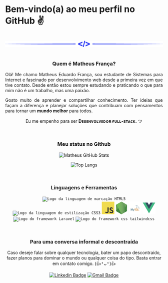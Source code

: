 # Bem-vindo(a) ao meu perfil no GitHub ✌

<br />

<div style="text-align:center"><img src="./barra-dev.png" /></div>

<br />

<div align="center">
  
### Quem é Matheus França?

<div align="justify">
Olá! Me chamo Matheus Eduardo França, sou estudante de Sistemas para Internet e fascinado por desenvolvimento web desde a primeira vez em que tive contato. Desde então estou sempre estudando e praticando o que para mim não é um trabalho, mas uma paixão.

Gosto muito de aprender e compartilhar conhecimento. Ter ideias que façam a diferença e planejar soluções que contribuam com pensamentos para tornar um **mundo melhor** para todos.
  </div>

Eu me empenho para ser **Dᴇsᴇɴᴠᴏʟᴠᴇᴅᴏʀ ғᴜʟʟ-sᴛᴀᴄᴋ.** ツ

<br />

### Meu status no Github

![Matheus GitHub Stats](https://github-readme-stats.vercel.app/api?username=matheusfr27&show_icons=true)

![Top Langs](https://github-readme-stats.vercel.app/api/top-langs/?username=matheusfr27&layout=compact)

<br />

### Linguagens e Ferramentas

<code><img alt="Logo da linguagem de marcação HTML5" height="40" src="https://www.w3.org/html/logo/badge/html5-badge-h-solo.png"></code>
<code><img alt="Logo da linguagem de estilização CSS3" height="40" src="https://seeklogo.com/images/C/css3-logo-8724075274-seeklogo.com.png"></code>
<code><img alt="Logo da linguagem de programação Javascript" height="40" src="https://raw.githubusercontent.com/github/explore/80688e429a7d4ef2fca1e82350fe8e3517d3494d/topics/javascript/javascript.png"></code>
<code><img alt="Logo do Node.js" height="40" src="https://raw.githubusercontent.com/github/explore/80688e429a7d4ef2fca1e82350fe8e3517d3494d/topics/nodejs/nodejs.png"></code>
<code><img alt="Logo da linguagem Mysql" height="40" src="https://raw.githubusercontent.com/github/explore/80688e429a7d4ef2fca1e82350fe8e3517d3494d/topics/mysql/mysql.png"></code>
<code><img alt="Logo do framework javascript Vue.js" height="40" src="https://raw.githubusercontent.com/github/explore/80688e429a7d4ef2fca1e82350fe8e3517d3494d/topics/vue/vue.png"></code>
<code><img alt="Logo do framework Laravel" height="40" src="https://raw.githubusercontent.com/laravel/art/master/laravel-logo.png"></code>
<code><img alt="Logo do framework css tailwindcss" height="40" src="https://tailwindcss.com/_next/static/media/tailwindcss-mark.cb8046c163f77190406dfbf4dec89848.svg"></code>

<br />

### Para uma conversa informal e descontraída

Caso deseje falar sobre qualquer tecnologia, bater um papo descontraído, fazer planos para dominar o mundo ou qualquer coisa do tipo. Basta entrar em contato comigo. (👍 ❛ ᴗ ❛ )👍

[![Linkedin Badge](https://img.shields.io/badge/-LinkedIn-blue?style=flat-square&logo=Linkedin&logoColor=white&link=www.linkedin.com/in/matheuseduardofranca/)](https://www.linkedin.com/in/matheusfranca27/)
[![Gmail Badge](https://img.shields.io/badge/-Gmail-orange?style=flat-square&logo=Gmail&logoColor=white&link=https://mail.google.com/mail/u/0/?ogbl#inbox?compose=CllgCJlJWFlzJJJkFzDtRfhhrXGDvLggrsKVdndbGLwxkMQcHjpLqqjlpjTKLxvzvXJptTWCZVV)](https://mail.google.com/mail/u/0/?ogbl#inbox?compose=CllgCJlJWFlzJJJkFzDtRfhhrXGDvLggrsKVdndbGLwxkMQcHjpLqqjlpjTKLxvzvXJptTWCZVV)
  
  </div>

